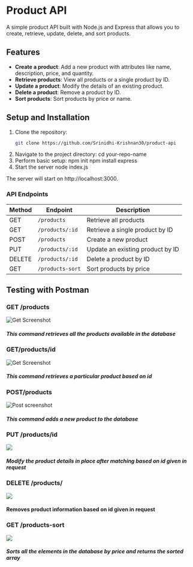 # Product API

A simple product API built with Node.js and Express that allows you to create, retrieve, update, delete, and sort products.

## Features
- **Create a product**: Add a new product with attributes like name, description, price, and quantity.
- **Retrieve products**: View all products or a single product by ID.
- **Update a product**: Modify the details of an existing product.
- **Delete a product**: Remove a product by ID.
- **Sort products**: Sort products by price or name.

## Setup and Installation
1. Clone the repository:
   ```bash
   git clone https://github.com/Srinidhi-Krishnan30/product-api
2. Navigate to the project directory:
    cd your-repo-name
3. Perform basic setup:
    npm init
    npm install express
4. Start the server
    node index.js

The server will start on http://localhost:3000.

### API Endpoints

| Method | Endpoint                   | Description                               |
|--------|-----------------------------|-------------------------------------------|
| GET    | `/products`                | Retrieve all products                     |
| GET    | `/products/:id`            | Retrieve a single product by ID           |
| POST   | `/products`                | Create a new product                      |
| PUT    | `/products/:id`            | Update an existing product by ID          |
| DELETE | `/products/:id`            | Delete a product by ID                    |
| GET    | `/products-sort` | Sort products by price |


## Testing with Postman

### GET /products
![Get Screenshot](postmanWindow/get.png)
##### This command retrieves all the products available in the database

### GET/products/id
![Get Screenshot](postmanWindow/get_id.png)
##### This command retrieves a particular product based on id

### POST/products
![Post screenshot](postmanWindow/post.png)


##### This command adds a new product to the database
### PUT /products/id
![](postmanWindow/put.png)
##### Modify the product details in place after matching based on id given in request


### DELETE /products/
![](postmanWindow/delete.png)
#### Removes product information based on id given in request


### GET /products-sort
![](postmanWindow/sort.png)
##### Sorts all the elements in the database by price and returns the sorted array











